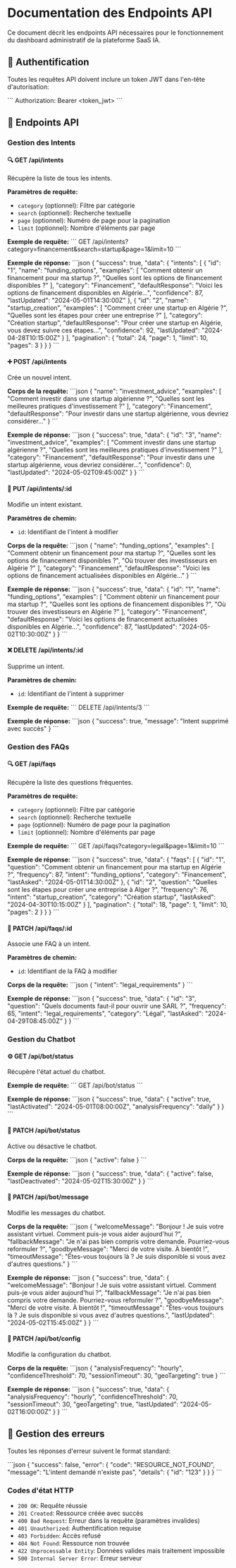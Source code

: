 # Documentation des Endpoints API

Ce document décrit les endpoints API nécessaires pour le fonctionnement du dashboard administratif de la plateforme SaaS IA.

## 🔐 Authentification

Toutes les requêtes API doivent inclure un token JWT dans l'en-tête d'autorisation:

\`\`\`
Authorization: Bearer <token_jwt>
\`\`\`

## 📡 Endpoints API

### Gestion des Intents

#### 🔍 GET /api/intents

Récupère la liste de tous les intents.

**Paramètres de requête:**
- `category` (optionnel): Filtre par catégorie
- `search` (optionnel): Recherche textuelle
- `page` (optionnel): Numéro de page pour la pagination
- `limit` (optionnel): Nombre d'éléments par page

**Exemple de requête:**
\`\`\`
GET /api/intents?category=financement&search=startup&page=1&limit=10
\`\`\`

**Exemple de réponse:**
\`\`\`json
{
  "success": true,
  "data": {
    "intents": [
      {
        "id": "1",
        "name": "funding_options",
        "examples": [
          "Comment obtenir un financement pour ma startup ?",
          "Quelles sont les options de financement disponibles ?"
        ],
        "category": "Financement",
        "defaultResponse": "Voici les options de financement disponibles en Algérie...",
        "confidence": 87,
        "lastUpdated": "2024-05-01T14:30:00Z"
      },
      {
        "id": "2",
        "name": "startup_creation",
        "examples": [
          "Comment créer une startup en Algérie ?",
          "Quelles sont les étapes pour créer une entreprise ?"
        ],
        "category": "Création startup",
        "defaultResponse": "Pour créer une startup en Algérie, vous devez suivre ces étapes...",
        "confidence": 92,
        "lastUpdated": "2024-04-28T10:15:00Z"
      }
    ],
    "pagination": {
      "total": 24,
      "page": 1,
      "limit": 10,
      "pages": 3
    }
  }
}
\`\`\`

#### ➕ POST /api/intents

Crée un nouvel intent.

**Corps de la requête:**
\`\`\`json
{
  "name": "investment_advice",
  "examples": [
    "Comment investir dans une startup algérienne ?",
    "Quelles sont les meilleures pratiques d'investissement ?"
  ],
  "category": "Financement",
  "defaultResponse": "Pour investir dans une startup algérienne, vous devriez considérer..."
}
\`\`\`

**Exemple de réponse:**
\`\`\`json
{
  "success": true,
  "data": {
    "id": "3",
    "name": "investment_advice",
    "examples": [
      "Comment investir dans une startup algérienne ?",
      "Quelles sont les meilleures pratiques d'investissement ?"
    ],
    "category": "Financement",
    "defaultResponse": "Pour investir dans une startup algérienne, vous devriez considérer...",
    "confidence": 0,
    "lastUpdated": "2024-05-02T09:45:00Z"
  }
}
\`\`\`

#### 📝 PUT /api/intents/:id

Modifie un intent existant.

**Paramètres de chemin:**
- `id`: Identifiant de l'intent à modifier

**Corps de la requête:**
\`\`\`json
{
  "name": "funding_options",
  "examples": [
    "Comment obtenir un financement pour ma startup ?",
    "Quelles sont les options de financement disponibles ?",
    "Où trouver des investisseurs en Algérie ?"
  ],
  "category": "Financement",
  "defaultResponse": "Voici les options de financement actualisées disponibles en Algérie..."
}
\`\`\`

**Exemple de réponse:**
\`\`\`json
{
  "success": true,
  "data": {
    "id": "1",
    "name": "funding_options",
    "examples": [
      "Comment obtenir un financement pour ma startup ?",
      "Quelles sont les options de financement disponibles ?",
      "Où trouver des investisseurs en Algérie ?"
    ],
    "category": "Financement",
    "defaultResponse": "Voici les options de financement actualisées disponibles en Algérie...",
    "confidence": 87,
    "lastUpdated": "2024-05-02T10:30:00Z"
  }
}
\`\`\`

#### ❌ DELETE /api/intents/:id

Supprime un intent.

**Paramètres de chemin:**
- `id`: Identifiant de l'intent à supprimer

**Exemple de requête:**
\`\`\`
DELETE /api/intents/3
\`\`\`

**Exemple de réponse:**
\`\`\`json
{
  "success": true,
  "message": "Intent supprimé avec succès"
}
\`\`\`

### Gestion des FAQs

#### 🔍 GET /api/faqs

Récupère la liste des questions fréquentes.

**Paramètres de requête:**
- `category` (optionnel): Filtre par catégorie
- `search` (optionnel): Recherche textuelle
- `page` (optionnel): Numéro de page pour la pagination
- `limit` (optionnel): Nombre d'éléments par page

**Exemple de requête:**
\`\`\`
GET /api/faqs?category=legal&page=1&limit=10
\`\`\`

**Exemple de réponse:**
\`\`\`json
{
  "success": true,
  "data": {
    "faqs": [
      {
        "id": "1",
        "question": "Comment obtenir un financement pour ma startup en Algérie ?",
        "frequency": 87,
        "intent": "funding_options",
        "category": "Financement",
        "lastAsked": "2024-05-01T14:30:00Z"
      },
      {
        "id": "2",
        "question": "Quelles sont les étapes pour créer une entreprise à Alger ?",
        "frequency": 76,
        "intent": "startup_creation",
        "category": "Création startup",
        "lastAsked": "2024-04-30T10:15:00Z"
      }
    ],
    "pagination": {
      "total": 18,
      "page": 1,
      "limit": 10,
      "pages": 2
    }
  }
}
\`\`\`

#### 📌 PATCH /api/faqs/:id

Associe une FAQ à un intent.

**Paramètres de chemin:**
- `id`: Identifiant de la FAQ à modifier

**Corps de la requête:**
\`\`\`json
{
  "intent": "legal_requirements"
}
\`\`\`

**Exemple de réponse:**
\`\`\`json
{
  "success": true,
  "data": {
    "id": "3",
    "question": "Quels documents faut-il pour ouvrir une SARL ?",
    "frequency": 65,
    "intent": "legal_requirements",
    "category": "Légal",
    "lastAsked": "2024-04-29T08:45:00Z"
  }
}
\`\`\`

### Gestion du Chatbot

#### ⚙️ GET /api/bot/status

Récupère l'état actuel du chatbot.

**Exemple de requête:**
\`\`\`
GET /api/bot/status
\`\`\`

**Exemple de réponse:**
\`\`\`json
{
  "success": true,
  "data": {
    "active": true,
    "lastActivated": "2024-05-01T08:00:00Z",
    "analysisFrequency": "daily"
  }
}
\`\`\`

#### 🔁 PATCH /api/bot/status

Active ou désactive le chatbot.

**Corps de la requête:**
\`\`\`json
{
  "active": false
}
\`\`\`

**Exemple de réponse:**
\`\`\`json
{
  "success": true,
  "data": {
    "active": false,
    "lastDeactivated": "2024-05-02T15:30:00Z"
  }
}
\`\`\`

#### 📩 PATCH /api/bot/message

Modifie les messages du chatbot.

**Corps de la requête:**
\`\`\`json
{
  "welcomeMessage": "Bonjour ! Je suis votre assistant virtuel. Comment puis-je vous aider aujourd'hui ?",
  "fallbackMessage": "Je n'ai pas bien compris votre demande. Pourriez-vous reformuler ?",
  "goodbyeMessage": "Merci de votre visite. À bientôt !",
  "timeoutMessage": "Êtes-vous toujours là ? Je suis disponible si vous avez d'autres questions."
}
\`\`\`

**Exemple de réponse:**
\`\`\`json
{
  "success": true,
  "data": {
    "welcomeMessage": "Bonjour ! Je suis votre assistant virtuel. Comment puis-je vous aider aujourd'hui ?",
    "fallbackMessage": "Je n'ai pas bien compris votre demande. Pourriez-vous reformuler ?",
    "goodbyeMessage": "Merci de votre visite. À bientôt !",
    "timeoutMessage": "Êtes-vous toujours là ? Je suis disponible si vous avez d'autres questions.",
    "lastUpdated": "2024-05-02T15:45:00Z"
  }
}
\`\`\`

#### 🔄 PATCH /api/bot/config

Modifie la configuration du chatbot.

**Corps de la requête:**
\`\`\`json
{
  "analysisFrequency": "hourly",
  "confidenceThreshold": 70,
  "sessionTimeout": 30,
  "geoTargeting": true
}
\`\`\`

**Exemple de réponse:**
\`\`\`json
{
  "success": true,
  "data": {
    "analysisFrequency": "hourly",
    "confidenceThreshold": 70,
    "sessionTimeout": 30,
    "geoTargeting": true,
    "lastUpdated": "2024-05-02T16:00:00Z"
  }
}
\`\`\`

## 🚨 Gestion des erreurs

Toutes les réponses d'erreur suivent le format standard:

\`\`\`json
{
  "success": false,
  "error": {
    "code": "RESOURCE_NOT_FOUND",
    "message": "L'intent demandé n'existe pas",
    "details": {
      "id": "123"
    }
  }
}
\`\`\`

### Codes d'état HTTP

- `200 OK`: Requête réussie
- `201 Created`: Ressource créée avec succès
- `400 Bad Request`: Erreur dans la requête (paramètres invalides)
- `401 Unauthorized`: Authentification requise
- `403 Forbidden`: Accès refusé
- `404 Not Found`: Ressource non trouvée
- `422 Unprocessable Entity`: Données valides mais traitement impossible
- `500 Internal Server Error`: Erreur serveur
